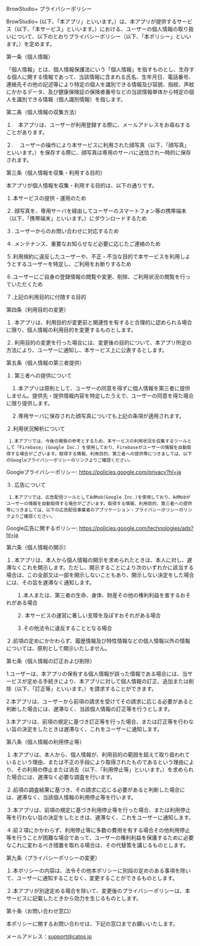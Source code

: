 BrowStudio+ プライバシーポリシー

 

BrowStudio+ (以下、「本アプリ」といいます。）は、本アプリが提供するサービス（以下、「本サービス」といいます。）における、ユーザーの個人情報の取り扱いについて、以下のとおりプライバシーポリシー（以下、「本ポリシー」といいます。）を定めます。

 

第一条（個人情報）

「個人情報」とは、個人情報保護法にいう「個人情報」を指すものとし、生存する個人に関する情報であって、当該情報に含まれる氏名、生年月日、電話番号、連絡先その他の記述等により特定の個人を識別できる情報及び容貌、指紋、声紋にかかるデータ、及び健康保険証の保険者番号などの当該情報単体から特定の個人を識別できる情報（個人識別情報）を指します。

 

第二条（個人情報の収集方法）

１.　本アプリは、ユーザーが利用登録する際に、メールアドレスをお尋ねすることがあります。

２. 　ユーザーの操作により本サービスに利用された顔写真（以下、「顔写真」といいます。）を保存する際に、顔写真は専用のサーバに送信され一時的に保存されます。

 

第三条（個人情報を収集・利用する目的）

本アプリが個人情報を収集・利用する目的は、以下の通りです。

１.本サービスの提供・運用のため

２. 顔写真を、専用サーバを経由してユーザーのスマートフォン等の携帯端末（以下、「携帯端末」といいます。）にダウンロードするため

３. ユーザーからのお問い合わせに対応するため

４. メンテナンス、重要なお知らせなど必要に応じたご連絡のため

５.利用規約に違反したユーザーや、不正・不当な目的で本サービスを利用しようとするユーザーを特定し、ご利用をお断りするため

６.ユーザーにご自身の登録情報の閲覧や変更、削除、ご利用状況の閲覧を行っていただくため

７.上記の利用目的に付随する目的

 

第四条（利用目的の変更）

１. 本アプリは、利用目的が変更前と関連性を有すると合理的に認められる場合に限り、個人情報の利用目的を変更するものとします。

２. 利用目的の変更を行った場合には、変更後の目的について、本アプリ所定の方法により、ユーザーに通知し、本サービス上に公表するとします。

 

第五条（個人情報の第三者提供）

１. 第三者への提供について

　１.本アプリは原則として、ユーザーの同意を得ずに個人情報を第三者に提供しません。提供先・提供情報内容を特定したうえで、ユーザーの同意を得た場合に限り提供します。

　２.専用サーバに保存された顔写真についても上記の条項が適用されます。

２.利用状況解析について

     1.本アプリでは、今後の開発の参考とするため、本サービスの利用状況を収集するツールとして「Firebase」(Google Inc.）を使用しており、Firebaseがユーザーの情報を自動取得する場合がございます。取得する情報、利用目的、第三者への提供等につきましては、以下のGoogleプライバシーポリシーのリンクよりご確認ください。

Googleプライバシーポリシー:  https://policies.google.com/privacy?hl=ja

３. 広告について

     1.本アプリでは、広告配信ツールとしてAdMob(Google Inc.)を使用しており、AdMobがユーザーの情報を自動取得する場合がございます。取得する情報、利用目的、第三者への提供等につきましては、以下の広告配信事業者のアプリケーション・プライバシーポリシーのリンクよりご確認ください。

Google広告に関するポリシー: https://policies.google.com/technologies/ads?hl=ja

 

第六条（個人情報の開示）

１. 本アプリは、本人から個人情報の開示を求められたときは、本人に対し、遅滞なくこれを開示します。ただし、開示することにより次のいずれかに該当する場合は、この全部又は一部を開示しないこともあり、開示しない決定をした場合には、その旨を遅滞なく通知します。　　

　　１.本人または、第三者の生命、身体、財産その他の権利利益を害するおそれがある場合

　　２. 本サービスの運営に著しい支障を及ぼすおそれがある場合

　　３.その他法令に違反することとなる場合

２.前項の定めにかかわらず、履歴情報及び特性情報などの個人情報以外の情報については、原則として開示いたしません。

 

第七条（個人情報の訂正および削除）

1.ユーザーは、本アプリの保有する個人情報が誤った情報である場合には、当サービスが定める手続きにより、本アプリに対して個人情報の訂正、追加または削除（以下、「訂正等」といいます。）を請求することができます。

2.本アプリは、ユーザーから前項の請求を受けてその請求に応じる必要があると判断した場合には、遅滞なく、当該個人情報の訂正等を行うとします。

3.本アプリは、前項の規定に基づき訂正等を行った場合、または訂正等を行わない旨の決定をしたときは遅滞なく、これをユーザーに通知します。

 

第八条（個人情報の利用停止等）

１.本アプリは、本人から、個人情報が、利用目的の範囲を超えて取り扱われているという理由、または不正の手段により取得されたものであるという理由により、その利用の停止または消去（以下、「利用停止等」といいます。）を求められた場合には、遅滞なく必要な調査を行います。

２.前項の調査結果に基づき、その請求に応じる必要があると判断した場合には、遅滞なく、当該個人情報の利用停止等を行います。

３.本アプリは、前項の規定に基づき利用停止等を行った場合、または利用停止等を行わない旨の決定をしたときは、遅滞なく、これをユーザーに通知します。

４.前２項にかかわらず、利用停止等に多数の費用を有する場合その他利用停止等を行うことが困難な場合であって、ユーザーの権利利益を保護するために必要なこれに変わるべき措置を取れる場合は、その代替策を講じるものとします。

 

第九条（プライバシーポリシーの変更）

１.本ポリシーの内容は、法令その他本ポリシーに別段の定めのある事項を除いて、ユーザーに通知することなく、変更することができるものとします。

２.本アプリが別途定める場合を除いて、変更後のプライバシーポリシーは、本サービスに記載したときから効力を生じるものとします。

 

第十条（お問い合わせ窓口）

本ポリシーに関するお問い合わせは、下記の窓口までお願いいたします。

 

メールアドレス：support@catos.jp
